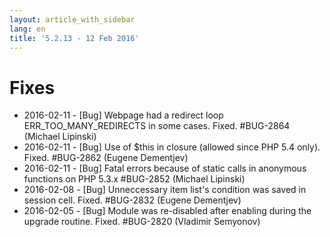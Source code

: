 ```yaml
---
layout: article_with_sidebar
lang: en
title: '5.2.13 - 12 Feb 2016'
---
```

# Fixes

*   2016-02-11 - [Bug] Webpage had a redirect loop ERR_TOO_MANY_REDIRECTS in some cases. Fixed. #BUG-2864 (Michael Lipinski)
*   2016-02-11 - [Bug] Use of $this in closure (allowed since PHP 5.4 only). Fixed. #BUG-2862 (Eugene Dementjev)
*   2016-02-11 - [Bug] Fatal errors because of static calls in anonymous functions on PHP 5.3.x #BUG-2852 (Michael Lipinski)
*   2016-02-08 - [Bug] Unneccessary item list's condition was saved in session cell. Fixed. #BUG-2832 (Eugene Dementjev)
*   2016-02-05 - [Bug] Module was re-disabled after enabling during the upgrade routine. Fixed. #BUG-2820 (Vladimir Semyonov)
